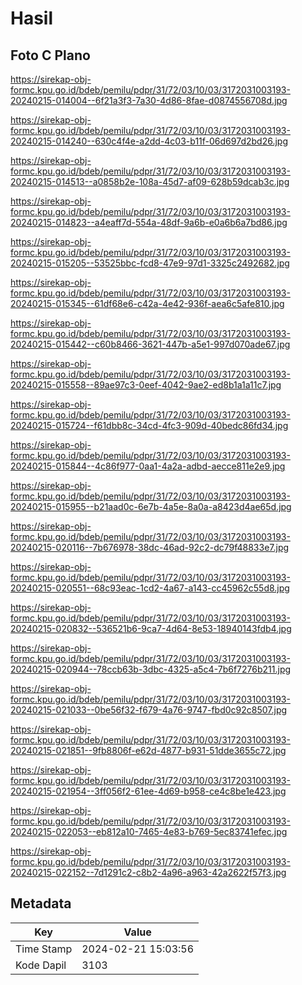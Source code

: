 # Hasil

## Foto C Plano

https://sirekap-obj-formc.kpu.go.id/bdeb/pemilu/pdpr/31/72/03/10/03/3172031003193-20240215-014004--6f21a3f3-7a30-4d86-8fae-d0874556708d.jpg

https://sirekap-obj-formc.kpu.go.id/bdeb/pemilu/pdpr/31/72/03/10/03/3172031003193-20240215-014240--630c4f4e-a2dd-4c03-b11f-06d697d2bd26.jpg

https://sirekap-obj-formc.kpu.go.id/bdeb/pemilu/pdpr/31/72/03/10/03/3172031003193-20240215-014513--a0858b2e-108a-45d7-af09-628b59dcab3c.jpg

https://sirekap-obj-formc.kpu.go.id/bdeb/pemilu/pdpr/31/72/03/10/03/3172031003193-20240215-014823--a4eaff7d-554a-48df-9a6b-e0a6b6a7bd86.jpg

https://sirekap-obj-formc.kpu.go.id/bdeb/pemilu/pdpr/31/72/03/10/03/3172031003193-20240215-015205--53525bbc-fcd8-47e9-97d1-3325c2492682.jpg

https://sirekap-obj-formc.kpu.go.id/bdeb/pemilu/pdpr/31/72/03/10/03/3172031003193-20240215-015345--61df68e6-c42a-4e42-936f-aea6c5afe810.jpg

https://sirekap-obj-formc.kpu.go.id/bdeb/pemilu/pdpr/31/72/03/10/03/3172031003193-20240215-015442--c60b8466-3621-447b-a5e1-997d070ade67.jpg

https://sirekap-obj-formc.kpu.go.id/bdeb/pemilu/pdpr/31/72/03/10/03/3172031003193-20240215-015558--89ae97c3-0eef-4042-9ae2-ed8b1a1a11c7.jpg

https://sirekap-obj-formc.kpu.go.id/bdeb/pemilu/pdpr/31/72/03/10/03/3172031003193-20240215-015724--f61dbb8c-34cd-4fc3-909d-40bedc86fd34.jpg

https://sirekap-obj-formc.kpu.go.id/bdeb/pemilu/pdpr/31/72/03/10/03/3172031003193-20240215-015844--4c86f977-0aa1-4a2a-adbd-aecce811e2e9.jpg

https://sirekap-obj-formc.kpu.go.id/bdeb/pemilu/pdpr/31/72/03/10/03/3172031003193-20240215-015955--b21aad0c-6e7b-4a5e-8a0a-a8423d4ae65d.jpg

https://sirekap-obj-formc.kpu.go.id/bdeb/pemilu/pdpr/31/72/03/10/03/3172031003193-20240215-020116--7b676978-38dc-46ad-92c2-dc79f48833e7.jpg

https://sirekap-obj-formc.kpu.go.id/bdeb/pemilu/pdpr/31/72/03/10/03/3172031003193-20240215-020551--68c93eac-1cd2-4a67-a143-cc45962c55d8.jpg

https://sirekap-obj-formc.kpu.go.id/bdeb/pemilu/pdpr/31/72/03/10/03/3172031003193-20240215-020832--536521b6-9ca7-4d64-8e53-18940143fdb4.jpg

https://sirekap-obj-formc.kpu.go.id/bdeb/pemilu/pdpr/31/72/03/10/03/3172031003193-20240215-020944--78ccb63b-3dbc-4325-a5c4-7b6f7276b211.jpg

https://sirekap-obj-formc.kpu.go.id/bdeb/pemilu/pdpr/31/72/03/10/03/3172031003193-20240215-021033--0be56f32-f679-4a76-9747-fbd0c92c8507.jpg

https://sirekap-obj-formc.kpu.go.id/bdeb/pemilu/pdpr/31/72/03/10/03/3172031003193-20240215-021851--9fb8806f-e62d-4877-b931-51dde3655c72.jpg

https://sirekap-obj-formc.kpu.go.id/bdeb/pemilu/pdpr/31/72/03/10/03/3172031003193-20240215-021954--3ff056f2-61ee-4d69-b958-ce4c8be1e423.jpg

https://sirekap-obj-formc.kpu.go.id/bdeb/pemilu/pdpr/31/72/03/10/03/3172031003193-20240215-022053--eb812a10-7465-4e83-b769-5ec83741efec.jpg

https://sirekap-obj-formc.kpu.go.id/bdeb/pemilu/pdpr/31/72/03/10/03/3172031003193-20240215-022152--7d1291c2-c8b2-4a96-a963-42a2622f57f3.jpg


## Metadata

| Key        | Value               |
| ---------- | ------------------- |
| Time Stamp | 2024-02-21 15:03:56 |
| Kode Dapil | 3103                |



